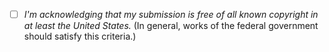 * [ ] *I'm acknowledging that my submission is free of all known copyright in at least the United States.* (In general, works of the federal government should satisfy this criteria.)

